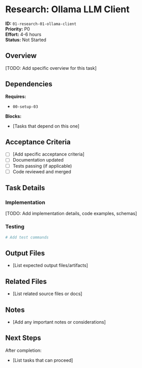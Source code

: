 # Research: Ollama LLM Client

**ID:** `01-research-01-ollama-client`  
**Priority:** P0  
**Effort:** 4-6 hours  
**Status:** Not Started

## Overview

[TODO: Add specific overview for this task]

## Dependencies

**Requires:**
- `00-setup-03`

**Blocks:**
- [Tasks that depend on this one]

## Acceptance Criteria

- [ ] [Add specific acceptance criteria]
- [ ] Documentation updated
- [ ] Tests passing (if applicable)
- [ ] Code reviewed and merged

## Task Details

### Implementation

[TODO: Add implementation details, code examples, schemas]

### Testing

```bash
# Add test commands
```

## Output Files

- [List expected output files/artifacts]

## Related Files

- [List related source files or docs]

## Notes

- [Add any important notes or considerations]

## Next Steps

After completion:
- [List tasks that can proceed]
